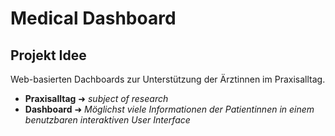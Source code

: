 # Medical Dashboard

## Projekt Idee
Web-basierten Dachboards zur Unterstützung der Ärztinnen im
Praxisalltag. 
- **Praxisalltag** ➜ *subject of research*
- **Dashboard** ➜ *Möglichst viele Informationen der Patientinnen in einem benutzbaren interaktiven User Interface*

